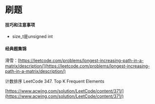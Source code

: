 # 刷题

#### 技巧和注意事项

* size\_t是unsigned int

#### 经典题集锦

滑雪：[https://leetcode.com/problems/longest-increasing-path-in-a-matrix/description/](https://leetcode.com/problems/longest-increasing-path-in-a-matrix/description/)

计数排序 LeetCode 347. Top K Frequent Elements

[https://www.acwing.com/solution/LeetCode/content/371/](https://www.acwing.com/solution/LeetCode/content/371/)

